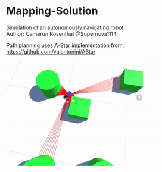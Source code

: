 # Mapping-Solution
Simulation of an autonomously navigating robot.
<br>
Author: Cameron Rosenthal @Supernova1114
<br>

Path planning uses A-Star implementation from: https://github.com/valantonini/AStar

![](repo-images/navigation.gif)